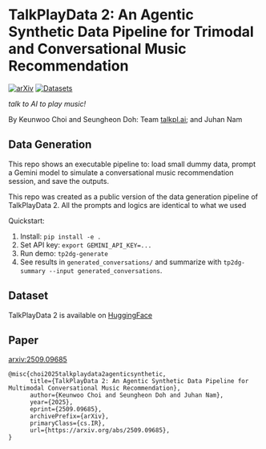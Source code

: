 # TalkPlayData 2: An Agentic Synthetic Data Pipeline for Trimodal and Conversational Music Recommendation


[![arXiv](https://img.shields.io/badge/arXiv-2509.09685-blue.svg)](#)
[![Datasets](https://img.shields.io/badge/%F0%9F%A4%97%20Hugging%20Face-Datasets-yellow)](https://huggingface.co/datasets/talkpl-ai/TalkPlayData-2)

*talk to AI to play music!*

By Keunwoo Choi and Seungheon Doh: Team [talkpl.ai](https://talkpl.ai); and Juhan Nam

## Data Generation
This repo shows an executable pipeline to: load small dummy data, prompt a Gemini model to simulate a conversational music recommendation session, and save the outputs. 

This repo was created as a public version of the data generation pipeline of TalkPlayData 2. All the prompts and logics are identical to what we used 

Quickstart:

1. Install: `pip install -e .`
2. Set API key: `export GEMINI_API_KEY=...`
3. Run demo: `tp2dg-generate`
4. See results in `generated_conversations/` and summarize with `tp2dg-summary --input generated_conversations`.

## Dataset
TalkPlayData 2 is available on [HuggingFace](https://huggingface.co/datasets/talkpl-ai/TalkPlayData-2)

## Paper
[arxiv:2509.09685](https://arxiv.org/abs/2509.09685)

```
@misc{choi2025talkplaydata2agenticsynthetic,
      title={TalkPlayData 2: An Agentic Synthetic Data Pipeline for Multimodal Conversational Music Recommendation}, 
      author={Keunwoo Choi and Seungheon Doh and Juhan Nam},
      year={2025},
      eprint={2509.09685},
      archivePrefix={arXiv},
      primaryClass={cs.IR},
      url={https://arxiv.org/abs/2509.09685}, 
}
```
